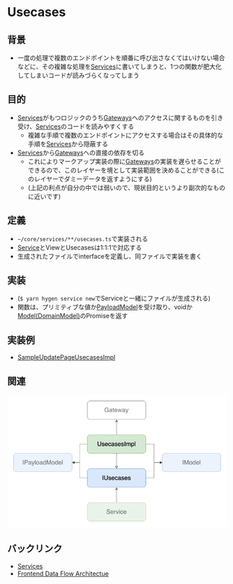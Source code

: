 # Usecases

## 背景
- 一度の処理で複数のエンドポイントを順番に呼び出さなくてはいけない場合などに、その複雑な処理を[Services](./index.md)に書いてしまうと、1つの関数が肥大化してしまいコードが読みづらくなってしまう

## 目的
- [Services](./index.md)がもつロジックのうち[Gateways](../gateway.md)へのアクセスに関するものを引き受け、[Services](./index.md)のコードを読みやすくする
  - 複雑な手順で複数のエンドポイントにアクセスする場合はその具体的な手順を[Services](./index.md)から隠蔽する
- [Services](./index.md)から[Gateways](../gateway.md)への直接の依存を切る
  - これによりマークアップ実装の際に[Gateways](../gateway.md)の実装を遅らせることができるので、このレイヤーを境として実装範囲を決めることができる(このレイヤーでダミーデータを返すようにする)
  - (上記の利点が自分の中では弱いので、現状目的というより副次的なものに近いです)

## 定義
- `~/core/services/**/usecases.ts`で実装される
- [Service](./index.md)とViewとUsecasesは1:1:1で対応する
- 生成されたファイルでinterfaceを定義し、同ファイルで実装を書く

## 実装
- (`$ yarn hygen service new`でServiceと一緒にファイルが生成される)
- 関数は、プリミティブな値か[PayloadModel](../model/payload.md)を受け取り、voidか[Model(DomainModel)](../model/domain.md)のPromiseを返す

## 実装例
- [SampleUpdatePageUsecasesImpl](https://github.com/ispec-inc/monorepo/blob/update/frontend/data-flow/typescript/apps/admin/core/service/sample/update/usecases.ts)

## 関連
![関連](./frontend-dataflow-usecases-relation.drawio.png "関連")

## バックリンク
- [Services](./index.md)
- [Frontend Data Flow Architectue](../../index.md)

